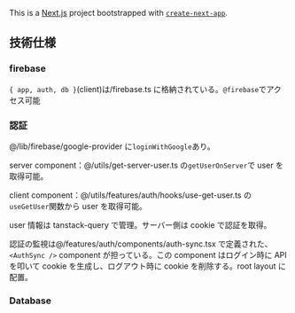 This is a [Next.js](https://nextjs.org) project bootstrapped with [`create-next-app`](https://nextjs.org/docs/app/api-reference/cli/create-next-app).

## 技術仕様

### firebase

`{ app, auth, db }`(client)は/firebase.ts に格納されている。`@firebase`でアクセス可能

### 認証

@/lib/firebase/google-provider に`loginWithGoogle`あり。

server component：@/utils/get-server-user.ts の`getUserOnServer`で user を取得可能。

client component：@/utils/features/auth/hooks/use-get-user.ts の`useGetUser`関数から user を取得可能。

user 情報は tanstack-query で管理。サーバー側は cookie で認証を取得。

認証の監視は@/features/auth/components/auth-sync.tsx で定義された、`<AuthSync />` component が担っている。この component はログイン時に API を叩いて cookie を生成し、ログアウト時に cookie を削除する。root layout に配置。

### Database
